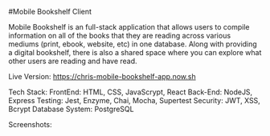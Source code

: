 #Mobile Bookshelf Client

Mobile Bookshelf is an full-stack application that allows users to compile information on
all of the books that they are reading across various mediums (print, ebook,
website, etc) in one database. Along with providing a digital bookshelf, there is also
a shared space where you can explore what other users are reading and have read.

Live Version: https://chris-mobile-bookshelf-app.now.sh

Tech Stack:
FrontEnd: HTML, CSS, JavaScrypt, React
Back-End: NodeJS, Express
Testing: Jest, Enzyme, Chai, Mocha, Supertest
Security: JWT, XSS, Bcrypt
Database System: PostgreSQL

Screenshots:
